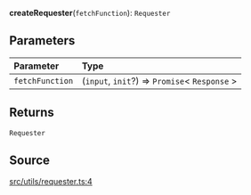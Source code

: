 **createRequester**(`fetchFunction`): `Requester`

## Parameters

| Parameter       | Type                                            |
| :-------------- | :---------------------------------------------- |
| `fetchFunction` | (`input`, `init`?) => `Promise`\< `Response` \> |

## Returns

`Requester`

## Source

[src/utils/requester.ts:4](https://github.com/logto-io/js/blob/54d7193/packages/client/src/utils/requester.ts#L4)
